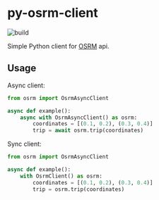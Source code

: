 # py-osrm-client
![build](https://github.com/tomrss/py-osrm-client/actions/workflows/build.yml/badge.svg)

Simple Python client for [OSRM](http://project-osrm.org/) api.

## Usage

Async client:

```python
from osrm import OsrmAsyncClient

async def example():
    async with OsrmAsyncClient() as osrm:
        coordinates = [(0.1, 0.2), (0.3, 0.4)]
        trip = await osrm.trip(coordinates)
```


Sync client:

```python
from osrm import OsrmAsyncClient

async def example():
    with OsrmClient() as osrm:
        coordinates = [(0.1, 0.2), (0.3, 0.4)]
        trip = osrm.trip(coordinates)
```
